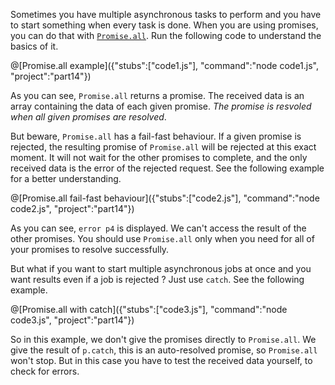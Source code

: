 Sometimes you have multiple asynchronous tasks to perform and you have to start something when every task is done. When you are using promises, you can do that with [`Promise.all`](https://developer.mozilla.org/en-US/docs/Web/JavaScript/Reference/Global_Objects/Promise/all). Run the following code to understand the basics of it.

@[Promise.all example]({"stubs":["code1.js"], "command":"node code1.js", "project":"part14"})

As you can see, `Promise.all` returns a promise. The received data is an array containing the data of each given promise. *The promise is resvoled when all given promises are resolved*.

But beware, `Promise.all` has a fail-fast behaviour. If a given promise is rejected, the resulting promise of `Promise.all` will be rejected at this exact moment. It will not wait for the other promises to complete, and the only received data is the error of the rejected request. See the following example for a better understanding.

@[Promise.all fail-fast behaviour]({"stubs":["code2.js"], "command":"node code2.js", "project":"part14"})

As you can see, `error p4` is displayed. We can't access the result of the other promises. You should use `Promise.all` only when you need for all of your promises to resolve successfully.

But what if you want to start multiple asynchronous jobs at once and you want results even if a job is rejected ? Just use `catch`. See the following example.

@[Promise.all with catch]({"stubs":["code3.js"], "command":"node code3.js", "project":"part14"})

So in this example, we don't give the promises directly to `Promise.all`. We give the result of `p.catch`, this is an auto-resolved promise, so `Promise.all` won't stop. But in this case you have to test the received data yourself, to check for errors.
